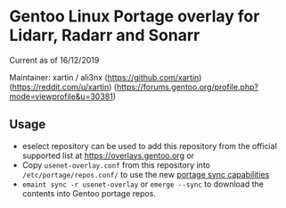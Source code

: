 # Gentoo Linux Portage overlay for Lidarr, Radarr and Sonarr

Current as of 16/12/2019

Maintainer: xartin / ali3nx (https://github.com/xartin) (https://reddit.com/u/xartin) (https://forums.gentoo.org/profile.php?mode=viewprofile&u=30381)

Usage
-----

* eselect repository can be used to add this repository from the official supported list at https://overlays.gentoo.org or
* Copy `usenet-overlay.conf` from this repository into `/etc/portage/repos.conf/` to use the new [portage sync capabilities](https://wiki.gentoo.org/wiki/Project:Portage/Sync)
* `emaint sync -r usenet-overlay` or `emerge --sync` to download the contents into Gentoo portage repos.  
